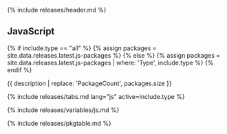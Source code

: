 {% include releases/header.md %}

## JavaScript

{% if include.type == "all" %}
  {% assign packages = site.data.releases.latest.js-packages %}
{% else %}
  {% assign packages = site.data.releases.latest.js-packages | where: 'Type', include.type %}
{% endif %}

{{ description | replace: 'PackageCount', packages.size }}

{% include releases/tabs.md lang="js" active=include.type %}

{% include releases/variables/js.md %}

{% include releases/pkgtable.md %}